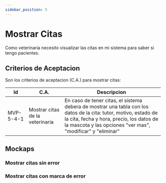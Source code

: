 ```yaml
---
sidebar_position: 5
---
```


# Mostrar Citas
Como veterinaria necesito visualizar las citas en mi sistema para saber si tengo pacientes.

<!-- En la siguiente imagen reprecenta el flujo general de la historia de usuario: -->
<!-- ![Task Flow de Gestionar citas](/img/gestionar_citas/agregar_cita/agregar_cita_diagrama.svg) -->

## Criterios de Aceptacion
Son los criterios de aceptacion (C.A.) para mostrar citas:

| Id | C.A. | Descripcion | 
|-------------------- | -------- | -------- | 
| MVP-5-4-1 | Mostrar citas de la veterinaria | En caso de tener citas, el sistema debera de mostrar una tabla con los datos de la cita: tutor, motivo, estado de la cita, fecha y hora, precio, los datos de la mascota y las opciones "ver mas", "modificar" y "eliminar" |



## Mockaps

### Mostrar citas sin error
<!-- ![Mockap de Gestionar citas general](/img/gestionar_citas/agregar_cita/agregar_cita_mockap.svg) -->

### Mostrar citas con marca de error
<!-- ![Mockap de Gestionar citas tabla](/img/gestionar_citas/agregar_cita/agregar_cita_error_mockap.svg) -->